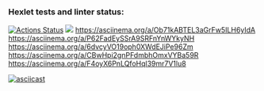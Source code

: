 ### Hexlet tests and linter status:

[![Actions Status](https://github.com/su-27sm1/frontend-project-lvl1/workflows/hexlet-check/badge.svg)](https://github.com/su-27sm1/frontend-project-lvl1/actions)
<a href="https://codeclimate.com/github/su-27sm1/frontend-project-lvl1/maintainability"><img src="https://api.codeclimate.com/v1/badges/2bb50ef4a200abc23589/maintainability" /></a>
https://asciinema.org/a/Ob71kABTEL3aGrFw5ILH6yIdA
https://asciinema.org/a/P62FadEySSrA9SRFnYnWYkyNH
https://asciinema.org/a/6dvcyVO19oph0XWdEJiPe96Zm
https://asciinema.org/a/CBwHpi2gnPFdmbhOmxVYBa59R
https://asciinema.org/a/F4oyX6PnLQfoHql39mr7V1lu8

[![asciicast](https://asciinema.org/a/Ob71kABTEL3aGrFw5ILH6yIdA.svg)](https://asciinema.org/a/Ob71kABTEL3aGrFw5ILH6yIdA)
